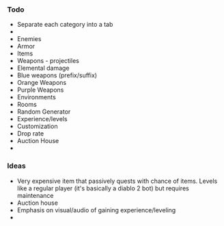 <h3>Todo</h3>
<ul>
<li>Separate each category into a tab<li>
<li>Enemies</li>
<li>Armor</li>
<li>Items</li>
<li>Weapons - projectiles</li>
<li>Elemental damage</li>
<li>Blue weapons (prefix/suffix)</li>
<li>Orange Weapons</li>
<li>Purple Weapons</li>
<li>Environments</li>
<li>Rooms</li>
<li>Random Generator</li>
<li>Experience/levels</li>
<li>Customization</li>
<li>Drop rate</li>
<li>Auction House</li>
<li></li>
</ul>


<h3>Ideas</h3>
<ul>
  <li>Very expensive item that passively quests with chance of items. Levels like a regular player (it's basically a diablo 2 bot) but requires maintenance</li>
  <li>Auction house</li>
  <li>Emphasis on visual/audio of gaining experience/leveling<li>
</ul>
